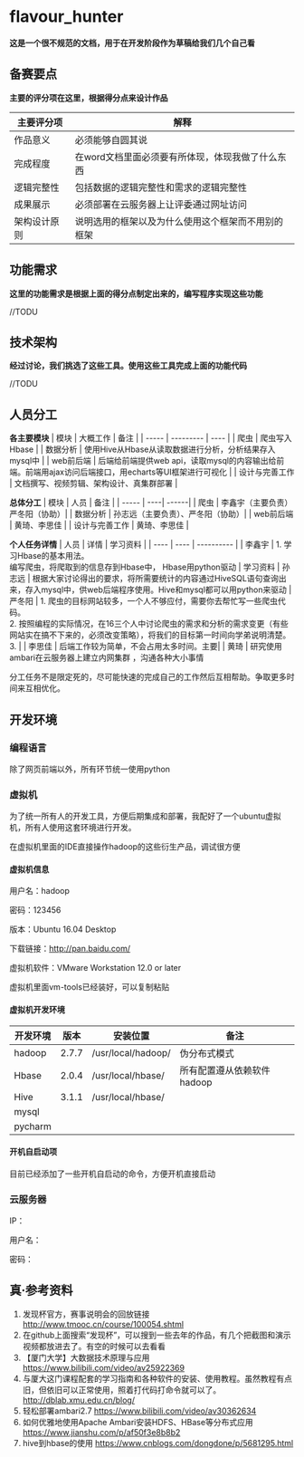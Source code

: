 # flavour_hunter
**这是一个很不规范的文档，用于在开发阶段作为草稿给我们几个自己看**
## 备赛要点

**主要的评分项在这里，根据得分点来设计作品**

| 主要评分项 | 解释 |
| -------- | -------- |
| 作品意义 | 必须能够自圆其说 |
| 完成程度 | 在word文档里面必须要有所体现，体现我做了什么东西 |
| 逻辑完整性 | 包括数据的逻辑完整性和需求的逻辑完整性 |
| 成果展示 | 必须部署在云服务器上让评委通过网址访问 |
| 架构设计原则 | 说明选用的框架以及为什么使用这个框架而不用别的框架 |



## 功能需求

**这里的功能需求是根据上面的得分点制定出来的，编写程序实现这些功能**

//TODU


## 技术架构

**经过讨论，我们挑选了这些工具。使用这些工具完成上面的功能代码**

//TODU

## 人员分工


**各主要模块**
| 模块 | 大概工作 | 备注 |
| ----- | --------- | ---- |
| 爬虫 | 爬虫写入Hbase | 
| 数据分析 | 使用Hive从Hbase从读取数据进行分析，分析结果存入mysql中 |
| web前后端 | 后端给前端提供web api，读取mysql的内容输出给前端。前端用ajax访问后端接口，用echarts等UI框架进行可视化 |
| 设计与完善工作 |  文档撰写、视频剪辑、架构设计、真集群部署 |


**总体分工**
| 模块 | 人员 | 备注 |
| ----- | ----| ------|
| 爬虫 | 李鑫宇（主要负责）严冬阳（协助）| 
| 数据分析 | 孙志远（主要负责）、严冬阳（协助）|
| web前后端 | 黄琦、李思佳 |
| 设计与完善工作 | 黄琦、李思佳 |


**个人任务详情**
| 人员 | 详情 | 学习资料 |
| ---- | ---- | ---------- |
| 李鑫宇 |  1. 学习Hbase的基本用法。<br>编写爬虫，将爬取到的信息存到Hbase中， Hbase用python驱动 | 学习资料 
| 孙志远 | 根据大家讨论得出的要求，将所需要统计的内容通过HiveSQL语句查询出来，存入mysql中，供web后端程序使用。Hive和mysql都可以用python来驱动
| 严冬阳 | 1. 爬虫的目标网站较多，一个人不够应付，需要你去帮忙写一些爬虫代码。<br>2. 按照编程的实际情况，在16三个人中讨论爬虫的需求和分析的需求变更（有些网站实在搞不下来的，必须改变策略），将我们的目标第一时间向学弟说明清楚。<br>3. |
| 李思佳 | 后端工作较为简单，不会占用太多时间。主要|
| 黄琦 | 研究使用ambari在云服务器上建立内网集群 ，沟通各种大小事情

分工任务不是限定死的，尽可能快速的完成自己的工作然后互相帮助。争取更多时间来互相优化。





## 开发环境

### 编程语言
除了网页前端以外，所有环节统一使用python

### 虚拟机

为了统一所有人的开发工具，方便后期集成和部署，我配好了一个ubuntu虚拟机，所有人使用这套环境进行开发。

在虚拟机里面的IDE直接操作hadoop的这些衍生产品，调试很方便
#### 虚拟机信息

用户名：hadoop

密码：123456

版本：Ubuntu 16.04 Desktop

下载链接：http://pan.baidu.com/

虚拟机软件：VMware Workstation 12.0 or later

虚拟机里面vm-tools已经装好，可以复制粘贴

#### 虚拟机开发环境
| 开发环境 | 版本 | 安装位置 | 备注 |
| --------- | ----- | --------- | ---- |
| hadoop | 2.7.7 | /usr/local/hadoop/ | 伪分布式模式 |
| Hbase | 2.0.4 | /usr/local/hbase/ | 所有配置遵从依赖软件hadoop |
| Hive | 3.1.1 |  /usr/local/hbase/ | 
| mysql | 
| pycharm | 

#### 开机自启动项

目前已经添加了一些开机自启动的命令，方便开机直接启动

### 云服务器
IP：


用户名：

密码：

## 真·参考资料

1. 发现杯官方，赛事说明会的回放链接 http://www.tmooc.cn/course/100054.shtml
2. 在github上面搜索“发现杯”，可以搜到一些去年的作品，有几个把截图和演示视频都放进去了。有空的时候可以去看看
3. 【厦门大学】大数据技术原理与应用 https://www.bilibili.com/video/av25922369
4. 与厦大这门课程配套的学习指南和各种软件的安装、使用教程。虽然教程有点旧，但依旧可以正常使用，照着打代码打命令就可以了。http://dblab.xmu.edu.cn/blog/
5. 轻松部署ambari2.7 https://www.bilibili.com/video/av30362634
6. 如何优雅地使用Apache Ambari安装HDFS、HBase等分布式应用 https://www.jianshu.com/p/af50f3e8b8b2
7. hive到hbase的使用 https://www.cnblogs.com/dongdone/p/5681295.html